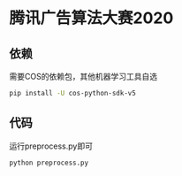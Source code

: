 # 腾讯广告算法大赛2020

## 依赖
需要COS的依赖包，其他机器学习工具自选
```bash
pip install -U cos-python-sdk-v5
```

## 代码

运行preprocess.py即可

```python
python preprocess.py
```